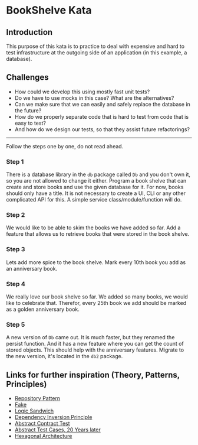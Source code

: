 # BookShelve Kata

## Introduction
This purpose of this kata is to practice to deal with expensive and hard to test infrastructure at the outgoing side of an application (in this example, a database).

## Challenges
- How could we develop this using mostly fast unit tests?
- Do we have to use mocks in this case? What are the alternatives?
- Can we make sure that we can easily and safely replace the database in the future?
- How do we properly separate code that is hard to test from code that is easy to test?
- And how do we design our tests, so that they assist future refactorings?

---

Follow the steps one by one, do not read ahead.

### Step 1 
There is a database library in the `db` package called `Db` and you don't own it, so you are not allowed to change it either.
Program a book shelve that can create and store books and use the given database for it.
For now, books should only have a title.
It is not necessary to create a UI, CLI or any other complicated API for this. 
A simple service class/module/function will do.

### Step 2
We would like to be able to skim the books we have added so far. 
Add a feature that allows us to retrieve books that were stored in the book shelve.

### Step 3
Lets add more spice to the book shelve.
Mark every 10th book you add as an anniversary book.

### Step 4
We really love our book shelve so far. We added so many books, we would like to celebrate that.
Therefor, every 25th book we add should be marked as a golden anniversary book.

### Step 5
A new version of `Db` came out. It is much faster, but they renamed the persist function.
And it has a new feature where you can get the count of stored objects.
This should help with the anniversary features.
Migrate to the new version, it's located in the `db2` package.


## Links for further inspiration (Theory, Patterns, Principles)

- [Repository Pattern](https://martinfowler.com/eaaCatalog/repository.html)
- [Fake](https://martinfowler.com/bliki/TestDouble.html)
- [Logic Sandwich](http://www.jamesshore.com/v2/blog/2018/testing-without-mocks#logic-sandwich)
- [Dependency Inversion Principle](https://en.wikipedia.org/wiki/Dependency_inversion_principle)
- [Abstract Contract Test](https://blog.thecodewhisperer.com/permalink/writing-contract-tests-in-java-differently)
- [Abstract Test Cases, 20 Years later](https://blog.thecodewhisperer.com/permalink/abstract-test-cases-20-years-later)
- [Hexagonal Architecture](https://alistair.cockburn.us/hexagonal-architecture/)
